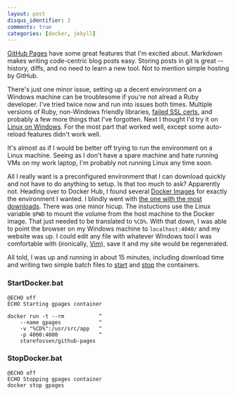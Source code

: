 ```yaml
---
layout: post
disqus_identifier: 3
comments: true
categories: [docker, jekyll]
---
```


[GitHub Pages](https://pages.github.com) have some great features that I'm
excited about.  Markdown makes writing code-centric blog posts easy.
Storing posts in git is great -- history, diffs, and no need to learn a
new tool.  Not to mention simple hosting by GitHub.

There's just one minor issue, setting up a decent environment on
a Windows machine can be troublesome if you're not alread a Ruby developer.
I've tried twice now and run into issues both times.  Multiple versions of Ruby,
non-Windows friendly libraries, [failed SSL certs](https://stackoverflow.com/questions/5720484/how-to-solve-certificate-verify-failed-on-windows),
and probably a few more things that I've forgotten.  Next I thought I'd try it on
[Linux on Windows](https://msdn.microsoft.com/en-us/commandline/wsl/about).  For
the most part that worked well, except some auto-reload features didn't work well.

It's almost as if I would be better off trying to run the environment on a Linux
machine.  Seeing as I don't have a spare machine and hate running VMs on my work
laptop, I'm probably not running Linux any time soon.

All I really want is a preconfigured environment that I can download quickly and
not have to do anything to setup.  Is that too much to ask?  Apparently not.
Heading over to Docker Hub, I found several [Docker Images](https://hub.docker.com/search/?isAutomated=0&isOfficial=0&page=1&pullCount=0&q=GitHub+pages&starCount=0) 
for exactly the environment I wanted.  I blindly went with [the one with the most
downloads](https://hub.docker.com/r/starefossen/github-pages/). There was one
minor hicup. The instuctions use the Linux variable `$PWD` to mount the volume
from the host machine to the Docker image. That just needed to be translated to
`%CD%`.  With that down, I was able to point the browser on my Windows machine
to `localhost:4040/` and my website was up. I could edit any file with whatever
Windows tool I was comfortable with (ironically, [Vim](http://vim.org)), save it
and my site would be regenerated.

All told, I was up and running in about 15 minutes, including download time and
writing two simple batch files to [start](\StartDocker.bat) and
[stop](\StopDocker.bat) the containers.

### StartDocker.bat

```batch
@ECHO off
ECHO Starting gpages container

docker run -t --rm           ^
    --name gpages            ^
    -v "%CD%":/usr/src/app   ^
    -p 4000:4000             ^
    starefossen/github-pages

```

### StopDocker.bat

```batch
@ECHO off
ECHO Stopping gpages container
docker stop gpages
```